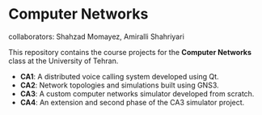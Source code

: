 # Computer Networks

collaborators: Shahzad Momayez, Amiralli Shahriyari


This repository contains the course projects for the **Computer Networks** class at the University of Tehran.

- **CA1**: A distributed voice calling system developed using Qt.  
- **CA2**: Network topologies and simulations built using GNS3.  
- **CA3**: A custom computer networks simulator developed from scratch.  
- **CA4**: An extension and second phase of the CA3 simulator project.
